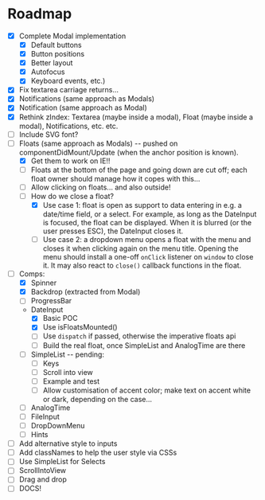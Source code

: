 # Roadmap

- [x] Complete Modal implementation
    + [x] Default buttons
    + [x] Button positions
    + [x] Better layout
    + [x] Autofocus
    + [x] Keyboard events, etc.)
- [x] Fix textarea carriage returns...
- [x] Notifications (same approach as Modals)
- [x] Notification (same approach as Modal)
- [x] Rethink zIndex: Textarea (maybe inside a modal), Float (maybe inside a modal), Notifications, etc. etc.
- [ ] Include SVG font?
- [ ] Floats (same approach as Modals) -- pushed on componentDidMount/Update (when the anchor position is known).
    + [x] Get them to work on IE!!
    + [ ] Floats at the bottom of the page and going down are cut off; each float owner should manage how it copes with this...
    + [ ] Allow clicking on floats... and also outside!
    + [ ] How do we close a float?
        * [x] Use case 1: float is open as support to data entering in e.g. a date/time field, or a select. For example, as long as the DateInput is focused, the float can be displayed. When it is blurred (or the user presses ESC), the DateInput closes it.
        * [ ] Use case 2: a dropdown menu opens a float with the menu and closes it when clicking again on the menu title. Opening the menu should install a one-off `onClick` listener on `window` to close it. It may also react to `close()` callback functions in the float.
- [ ] Comps:
    + [x] Spinner
    + [x] Backdrop (extracted from Modal)
    + [ ] ProgressBar
    + DateInput
        * [x] Basic POC
        * [x] Use isFloatsMounted()
        * [ ] Use `dispatch` if passed, otherwise the imperative floats api
        * [ ] Build the real float, once SimpleList and AnalogTime are there
    + [ ] SimpleList -- pending:
        * [ ] Keys
        * [ ] Scroll into view
        * [ ] Example and test
        * [ ] Allow customisation of accent color; make text on accent white or dark, depending on the case...
    + [ ] AnalogTime
    + [ ] FileInput
    + [ ] DropDownMenu
    + [ ] Hints
- [ ] Add alternative style to inputs
- [ ] Add classNames to help the user style via CSSs
- [ ] Use SimpleList for Selects
- [ ] ScrollIntoView
- [ ] Drag and drop
- [ ] DOCS!

